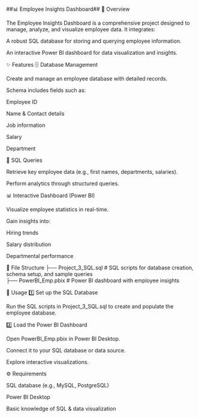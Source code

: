 ##📊 Employee Insights Dashboard##
📌 Overview

The Employee Insights Dashboard is a comprehensive project designed to manage, analyze, and visualize employee data.
It integrates:

A robust SQL database for storing and querying employee information.

An interactive Power BI dashboard for data visualization and insights.

✨ Features
🗄️ Database Management

Create and manage an employee database with detailed records.

Schema includes fields such as:

Employee ID

Name & Contact details

Job information

Salary

Department

📝 SQL Queries

Retrieve key employee data (e.g., first names, departments, salaries).

Perform analytics through structured queries.

📊 Interactive Dashboard (Power BI)

Visualize employee statistics in real-time.

Gain insights into:

Hiring trends

Salary distribution

Departmental performance

📂 File Structure
├── Project_3_SQL.sql       # SQL scripts for database creation, schema setup, and sample queries  
├── PowerBI_Emp.pbix        # Power BI dashboard with employee insights  

🚀 Usage
1️⃣ Set up the SQL Database

Run the SQL scripts in Project_3_SQL.sql to create and populate the employee database.

2️⃣ Load the Power BI Dashboard

Open PowerBI_Emp.pbix in Power BI Desktop.

Connect it to your SQL database or data source.

Explore interactive visualizations.

⚙️ Requirements

SQL database (e.g., MySQL, PostgreSQL)

Power BI Desktop

Basic knowledge of SQL & data visualization
